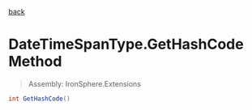﻿

[back](/IronSphere.Extensions/types/DateTimeSpanType)

# DateTimeSpanType.GetHashCode Method

> Assembly: IronSphere.Extensions

```csharp
int GetHashCode()
```



 